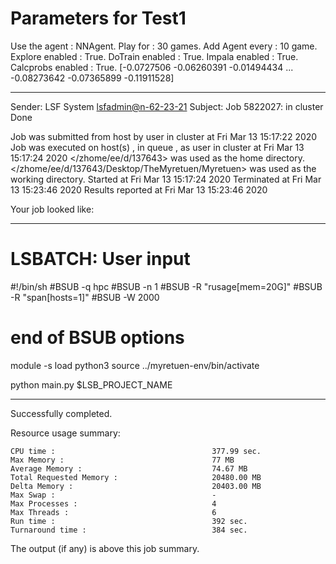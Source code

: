 # Parameters for Test1
Use the agent :                NNAgent.
Play for  :                    30 games.
Add Agent every :              10 game.
Explore enabled :              True.
DoTrain enabled :              True.
Impala enabled :               True.
Calcprobs enabled :            True.
[-0.0727506  -0.06260391 -0.01494434 ... -0.08273642 -0.07365899
 -0.11911528]

------------------------------------------------------------
Sender: LSF System <lsfadmin@n-62-23-21>
Subject: Job 5822027: <NNAgent3Test1> in cluster <dcc> Done

Job <NNAgent3Test1> was submitted from host <n-62-30-7> by user <s183905> in cluster <dcc> at Fri Mar 13 15:17:22 2020
Job was executed on host(s) <n-62-23-21>, in queue <hpc>, as user <s183905> in cluster <dcc> at Fri Mar 13 15:17:24 2020
</zhome/ee/d/137643> was used as the home directory.
</zhome/ee/d/137643/Desktop/TheMyretuen/Myretuen> was used as the working directory.
Started at Fri Mar 13 15:17:24 2020
Terminated at Fri Mar 13 15:23:46 2020
Results reported at Fri Mar 13 15:23:46 2020

Your job looked like:

------------------------------------------------------------
# LSBATCH: User input
#!/bin/sh
#BSUB -q hpc
#BSUB -n 1
#BSUB -R "rusage[mem=20G]"
#BSUB -R "span[hosts=1]"
#BSUB -W 2000
# end of BSUB options

module -s load python3
source ../myretuen-env/bin/activate

python main.py $LSB_PROJECT_NAME


------------------------------------------------------------

Successfully completed.

Resource usage summary:

    CPU time :                                   377.99 sec.
    Max Memory :                                 77 MB
    Average Memory :                             74.67 MB
    Total Requested Memory :                     20480.00 MB
    Delta Memory :                               20403.00 MB
    Max Swap :                                   -
    Max Processes :                              4
    Max Threads :                                6
    Run time :                                   392 sec.
    Turnaround time :                            384 sec.

The output (if any) is above this job summary.


